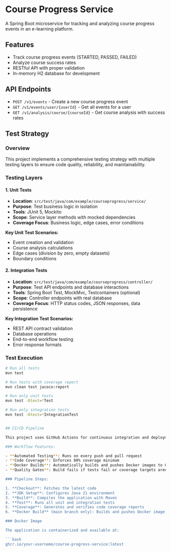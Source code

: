 # Course Progress Service

A Spring Boot microservice for tracking and analyzing course progress events in an e-learning platform.

## Features

- Track course progress events (STARTED, PASSED, FAILED)
- Analyze course success rates
- RESTful API with proper validation
- In-memory H2 database for development

## API Endpoints

- `POST /v1/events` - Create a new course progress event
- `GET /v1/events/user/{userId}` - Get all events for a user
- `GET /v1/analysis/course/{courseId}` - Get course analysis with success rates

## Test Strategy

### Overview

This project implements a comprehensive testing strategy with multiple testing layers to ensure code quality, reliability, and maintainability.

### Testing Layers

#### 1. Unit Tests
- **Location**: `src/test/java/com/example/courseprogress/service/`
- **Purpose**: Test business logic in isolation
- **Tools**: JUnit 5, Mockito
- **Scope**: Service layer methods with mocked dependencies
- **Coverage Focus**: Business logic, edge cases, error conditions

**Key Unit Test Scenarios:**
- Event creation and validation
- Course analysis calculations
- Edge cases (division by zero, empty datasets)
- Boundary conditions

#### 2. Integration Tests
- **Location**: `src/test/java/com/example/courseprogress/controller/`
- **Purpose**: Test API endpoints and database interactions
- **Tools**: Spring Boot Test, MockMvc, Testcontainers (optional)
- **Scope**: Controller endpoints with real database
- **Coverage Focus**: HTTP status codes, JSON responses, data persistence

**Key Integration Test Scenarios:**
- REST API contract validation
- Database operations
- End-to-end workflow testing
- Error response formats

### Test Execution

```bash
# Run all tests
mvn test

# Run tests with coverage report
mvn clean test jacoco:report

# Run only unit tests
mvn test -Dtest=*Test

# Run only integration tests  
mvn test -Dtest=*IntegrationTest


## CI/CD Pipeline

This project uses GitHub Actions for continuous integration and deployment.

### Workflow Features:

- **Automated Testing**: Runs on every push and pull request
- **Code Coverage**: Enforces 80% coverage minimum
- **Docker Builds**: Automatically builds and pushes Docker images to GitHub Container Registry
- **Quality Gates**: Build fails if tests fail or coverage targets aren't met

### Pipeline Steps:

1. **Checkout**: Fetches the latest code
2. **JDK Setup**: Configures Java 21 environment
3. **Build**: Compiles the application with Maven
4. **Test**: Runs all unit and integration tests
5. **Coverage**: Generates and verifies code coverage reports
6. **Docker Build** (main branch only): Builds and pushes Docker image to GHCR

### Docker Image

The application is containerized and available at:

```bash
ghcr.io/your-username/course-progress-service:latest